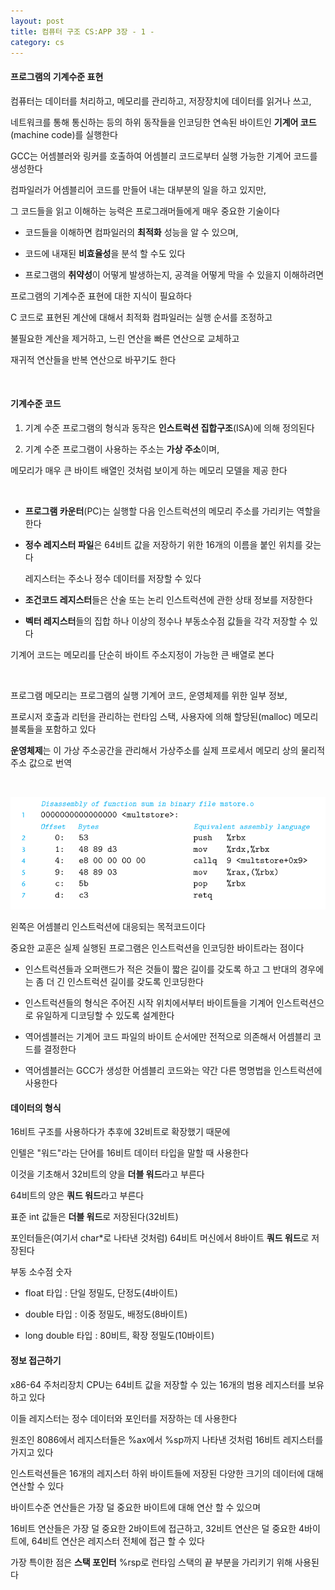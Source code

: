 ```yaml
---
layout: post
title: 컴퓨터 구조 CS:APP 3장 - 1 -
category: cs
---
```


#### 프로그램의 기계수준 표현

컴퓨터는 데이터를 처리하고, 메모리를 관리하고, 저장장치에 데이터를 읽거나 쓰고,

네트워크를 통해 통신하는 등의 하위 동작들을 인코딩한 연속된 바이트인 **기계어 코드**(machine code)를 실행한다

GCC는 어셈블러와 링커를 호출하여 어셈블리 코드로부터 실행 가능한 기계어 코드를 생성한다

컴파일러가 어셈블리어 코드를 만들어 내는 대부분의 일을 하고 있지만,

그 코드들을 읽고 이해하는 능력은 프로그래머들에게 매우 중요한 기술이다

- 코드들을 이해하면 컴파일러의 **최적화** 성능을 알 수 있으며,

- 코드에 내재된 **비효율성**을 분석 할 수도 있다

- 프로그램의 **취약성**이 어떻게 발생하는지, 공격을 어떻게 막을 수 있을지 이해하려면

프로그램의 기계수준 표현에 대한 지식이 필요하다

C 코드로 표현된 계산에 대해서 최적화 컴파일러는 실행 순서를 조정하고

불필요한 계산을 제거하고, 느린 연산을 빠른 연산으로 교체하고

재귀적 연산들을 반복 연산으로 바꾸기도 한다

&nbsp;

#### 기계수준 코드

1. 기계 수준 프로그램의 형식과 동작은 **인스트럭션 집합구조**(ISA)에 의해 정의된다

2. 기계 수준 프로그램이 사용하는 주소는 **가상 주소**이며,

메모리가 매우 큰 바이트 배열인 것처럼 보이게 하는 메모리 모델을 제공 한다

&nbsp;

- **프로그램 카운터**(PC)는 실행할 다음 인스트럭션의 메모리 주소를 가리키는 역할을 한다

- **정수 레지스터 파일**은 64비트 값을 저장하기 위한 16개의 이름을 붙인 위치를 갖는다

  레지스터는 주소나 정수 데이터를 저장할 수 있다

- **조건코드 레지스터**들은 산술 또는 논리 인스트럭션에 관한 상태 정보를 저장한다

- **벡터 레지스터**들의 집합 하나 이상의 정수나 부동소수점 값들을 각각 저장할 수 있다

기계어 코드는 메모리를 단순히 바이트 주소지정이 가능한 큰 배열로 본다

&nbsp;

프로그램 메모리는 프로그램의 실행 기계어 코드, 운영체제를 위한 일부 정보,

프로시저 호출과 리턴을 관리하는 런타임 스택, 사용자에 의해 할당된(malloc) 메모리 블록들을 포함하고 있다

**운영체제**는 이 가상 주소공간을 관리해서 가상주소를 실제 프로세서 메모리 상의 물리적 주소 값으로 번역

&nbsp;

![목적코드와 어셈블리어](/assets/images/cs/cs-app/cs-app-03-01-01.png)

왼쪽은 어셈블리 인스트럭션에 대응되는 목적코드이다

중요한 교훈은 실제 실행된 프로그램은 인스트럭션을 인코딩한 바이트라는 점이다

- 인스트럭션들과 오퍼랜드가 적은 것들이 짧은 길이를 갖도록 하고 그 반대의 경우에는 좀 더 긴 인스트럭션 길이를 갖도록 인코딩한다

- 인스트럭션들의 형식은 주어진 시작 위치에서부터 바이트들을 기계어 인스트럭션으로 유일하게 디코딩할 수 있도록 설계한다

- 역어셈블러는 기계어 코드 파일의 바이트 순서에만 전적으로 의존해서 어셈블리 코드를 결정한다

- 역어셈블러는 GCC가 생성한 어셈블리 코드와는 약간 다른 명명법을 인스트럭션에 사용한다

#### 데이터의 형식

16비트 구조를 사용하다가 추후에 32비트로 확장했기 때문에 

인텔은 "워드"라는 단어를 16비트 데이터 타입을 말할 때 사용한다

이것을 기초해서 32비트의 양을 **더블 워드**라고 부른다

64비트의 양은 **쿼드 워드**라고 부른다

표준 int 값들은 **더블 워드**로 저장된다(32비트)

포인터들은(여기서 char*로 나타낸 것처럼) 64비트 머신에서 8바이트 **쿼드 워드**로 저장된다

부동 소수점 숫자

- float 타입 : 단일 정밀도, 단정도(4바이트)

- double 타입 : 이중 정밀도, 배정도(8바이트)

- long double 타입 : 80비트, 확장 정밀도(10바이트)

#### 정보 접근하기

x86-64 주처리장치 CPU는 64비트 값을 저장할 수 있는 16개의 범용 레지스터를 보유하고 있다

이들 레지스터는 정수 데이터와 포인터를 저장하는 데 사용한다

원조인 8086에서 레지스터들은 %ax에서 %sp까지 나타낸 것처럼 16비트 레지스터를 가지고 있다

인스트럭션들은 16개의 레지스터 하위 바이트들에 저장된 다양한 크기의 데이터에 대해 연산할 수 있다

바이트수준 연산들은 가장 덜 중요한 바이트에 대해 연산 할 수 있으며

16비트 연산들은 가장 덜 중요한 2바이트에 접근하고, 32비트 연산은 덜 중요한 4바이트에, 64비트 연산은 레지스터 전체에 접근 할 수 있다

가장 특이한 점은 **스택 포인터** %rsp로 런타임 스택의 끝 부분을 가리키기 위해 사용된다